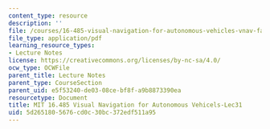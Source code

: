 ```yaml
---
content_type: resource
description: ''
file: /courses/16-485-visual-navigation-for-autonomous-vehicles-vnav-fall-2020/5d2651805676cd0c30bc372edf511a95_MIT16_485F20_lec31.pdf
file_type: application/pdf
learning_resource_types:
- Lecture Notes
license: https://creativecommons.org/licenses/by-nc-sa/4.0/
ocw_type: OCWFile
parent_title: Lecture Notes
parent_type: CourseSection
parent_uid: e5f53240-de03-08ce-bf8f-a9b8873390ea
resourcetype: Document
title: MIT 16.485 Visual Navigation for Autonomous Vehicels-Lec31
uid: 5d265180-5676-cd0c-30bc-372edf511a95
---
```

